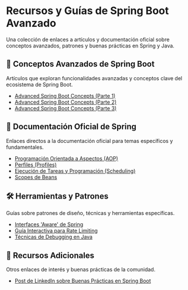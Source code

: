 # Recursos y Guías de Spring Boot Avanzado

Una colección de enlaces a artículos y documentación oficial sobre conceptos avanzados, patrones y buenas prácticas en Spring y Java.

## 🚀 Conceptos Avanzados de Spring Boot

Artículos que exploran funcionalidades avanzadas y conceptos clave del ecosistema de Spring Boot.

* [Advanced Spring Boot Concepts (Parte 1)](https://medium.com/java-decode/advanced-spring-boot-concepts-every-java-developer-should-know-575fe023d4e5)
* [Advanced Spring Boot Concepts (Parte 2)](https://medium.com/java-decode/advanced-spring-boot-concepts-every-java-developer-should-know-part-2-56f37d76f91a)
* [Advanced Spring Boot Concepts (Parte 3)](https://blog.stackademic.com/advanced-spring-boot-concepts-every-java-developer-should-know-part-3-5f3430a62ea3)

## 📄 Documentación Oficial de Spring

Enlaces directos a la documentación oficial para temas específicos y fundamentales.

* [Programación Orientada a Aspectos (AOP)](https://docs.spring.io/spring-framework/reference/core/aop/introduction-defn.html)
* [Perfiles (Profiles)](https://docs.spring.io/spring-boot/reference/features/profiles.html)
* [Ejecución de Tareas y Programación (Scheduling)](https://docs.spring.io/spring-boot/reference/features/task-execution-and-scheduling.html)
* [Scopes de Beans](https://docs.spring.io/spring-framework/reference/core/beans/factory-scopes.html)

## 🛠️ Herramientas y Patrones

Guías sobre patrones de diseño, técnicas y herramientas específicas.

* [Interfaces 'Aware' de Spring](https://blog.stackademic.com/springs-aware-interfaces-let-your-beans-awaken-50f734e7edf0)
* [Guía Interactiva para Rate Limiting](https://blog.sagyamthapa.com.np/interactive-guide-to-rate-limiting)
* [Técnicas de Debugging en Java](https://levelup.gitconnected.com/debugging-java-applications-the-techniques-i-wish-i-knew-sooner-c2b6d3feeeac)

## 🔗 Recursos Adicionales

Otros enlaces de interés y buenas prácticas de la comunidad.

* [Post de LinkedIn sobre Buenas Prácticas en Spring Boot](https://www.linkedin.com/posts/gureev-roman_java-springboot-bestpractices-activity-7348753586207490049-pcvI?utm_source=share&utm_medium=member_android&rcm=ACoAADIMSAkBqAZILj7S8_kGx1Nj7MbNhNqz388)

